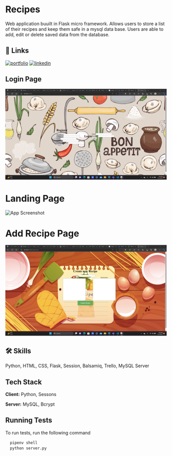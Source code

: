 
# Recipes

Web application buuilt in Flask micro framework. Allows users to store a list of their recipes and keep them safe in a mysql data base. Users are able to add, edit or delete saved data from the database.


## 🔗 Links
[![portfolio](https://img.shields.io/badge/my_portfolio-000?style=for-the-badge&logo=ko-fi&logoColor=white)](https://durand90.github.io/)
[![linkedin](https://img.shields.io/badge/linkedin-0A66C2?style=for-the-badge&logo=linkedin&logoColor=white)](https://www.linkedin.com/in/fanfan-durand/)


## Login Page

![App Screenshot](flask_app/static/css/login.png)


# Landing Page

![App Screenshot](flask_app/static/css/landing.png)

# Add Recipe Page

![App Screenshot](flask_app/static/css/add-recipe.png)



## 🛠 Skills
Python, HTML, CSS, Flask, Session, Balsamiq, Trello, MySQL Server


## Tech Stack

**Client:** Python, Sessons

**Server:** MySQL, Bcrypt


## Running Tests

To run tests, run the following command

```bash
  pipenv shell
  python server.py
```

